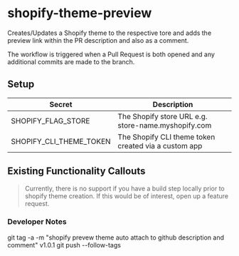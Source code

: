 # shopify-theme-preview

Creates/Updates a Shopify theme to the respective tore and adds the preview link within the PR description and also as a comment.

The workflow is triggered when a Pull Request is both opened and any additional commits are made to the branch.

## Setup

| Secret                  | Description                                          |
| ----------------------- | ---------------------------------------------------- |
| SHOPIFY_FLAG_STORE      | The Shopify store URL e.g. store-name.myshopify.com  |
| SHOPIFY_CLI_THEME_TOKEN | The Shopify CLI theme token created via a custom app |

## Existing Functionality Callouts

> Currently, there is no support if you have a build step locally prior to shopify theme creation. If this would be of interest, open up a feature request.

### Developer Notes

git tag -a -m "shopify prevew theme auto attach to github description and comment" v1.0.1
git push --follow-tags
